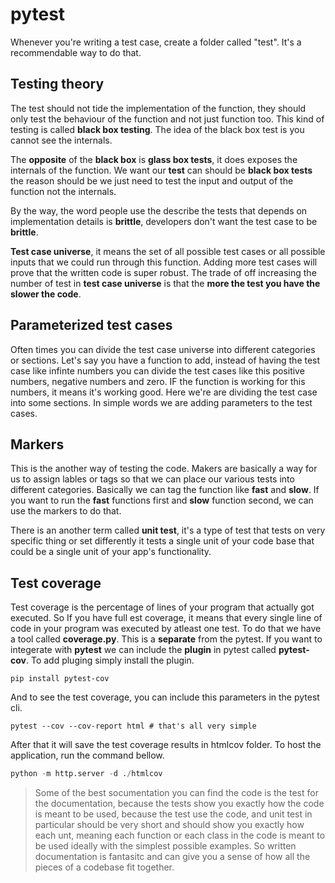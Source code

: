 # pytest

Whenever you're writing a test case, create a folder called "test". It's a recommendable way to do that.

## Testing theory

The test should not tide the implementation of the function, they should only test the behaviour of the function and not just function too. This kind of testing is called **black box testing**. The idea of the black box test is you cannot see the internals.

The **opposite** of the **black box** is **glass box tests**, it does exposes the internals of the function. We want our **test** can should be **black box tests** the reason should be we just need to test the input and output of the function not the internals.

By the way, the word people use the describe the tests that depends on implementation details is **brittle**, developers don't want the test case to be **brittle**.

**Test case universe**, it means the set of all possible test cases or all possible inputs that we could run through this function. Adding more test cases will prove that the written code is super robust. The trade of off increasing the number of test in **test case universe** is that the **more the test you have the slower the code**.

## Parameterized test cases

Often times you can divide the test case universe into different categories or sections. Let's say you have a function to add, instead of having the test case like infinte numbers you can divide the test cases like this positive numbers, negative numbers and zero. IF the function is working for this numbers, it means it's working good. Here we're are dividing the test case into some sections. In simple words we are adding parameters to the test cases.

## Markers

This is the another way of testing the code. Makers are basically a way for us to assign lables or tags so that we can place our various tests into different categories. Basically we can tag the function like **fast** and **slow**. If you want to run the **fast** functions first and **slow** function second, we can use the markers to do that.

There is an another term called **unit test**, it's a type of test that tests on very specific thing or set differently it tests a single unit of your code base that could be a single unit of your app's functionality.

## Test coverage

Test coverage is the percentage of lines of your program that actually got executed. So If you have full est coverage, it means that every single line of code in your program was executed by atleast one test. To do that we have a tool called **coverage.py**. This is a **separate** from the pytest. If you want to integerate with **pytest** we can include the **plugin** in pytest called **pytest-cov**. To add pluging simply install the plugin.

```code
pip install pytest-cov
```

And to see the test coverage, you can include this parameters in the pytest cli.

```code
pytest --cov --cov-report html # that's all very simple
```

After that it will save the test coverage results in htmlcov folder. To host the application, run the command bellow.

```python
python -m http.server -d ./htmlcov
```

> Some of the best socumentation you can find the code is the test for the documentation, because the tests show you exactly how the code is meant to be used, because the test use the code, and unit test in particular should be very short and should show you exactly how each unt, meaning each function or each class in the code is meant to be used ideally with the simplest possible examples. So written documentation is fantasitc and can give you a sense of how all the pieces of a codebase fit together.























